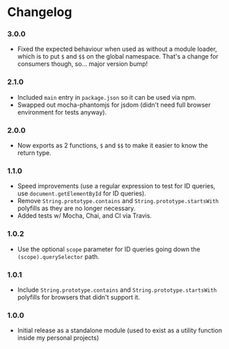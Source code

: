 
Changelog
=========

### 3.0.0
 - Fixed the expected behaviour when used as without a module loader, which is
   to put `$` and `$$` on the global namespace.  That's a change for consumers
   though, so... major version bump!

### 2.1.0
 - Included `main` entry in `package.json` so it can be used via npm.
 - Swapped out mocha-phantomjs for jsdom (didn't need full browser environment
   for tests anyway).

### 2.0.0
 - Now exports as 2 functions, `$` and `$$` to make it easier to know the return
   type.

### 1.1.0
 - Speed improvements (use a regular expression to test for ID queries, use
   `document.getElementById` for ID queries).
 - Remove `String.prototype.contains` and `String.prototype.startsWith`
   polyfills as they are no longer necessary.
 - Added tests w/ Mocha, Chai, and CI via Travis.

### 1.0.2
 - Use the optional `scope` parameter for ID queries going down the `(scope).querySelector`
   path.

### 1.0.1
 - Include `String.prototype.contains` and `String.prototype.startsWith`
   polyfills for browsers that didn't support it.

### 1.0.0
 - Initial release as a standalone module (used to exist as a utility function
   inside my personal projects)
